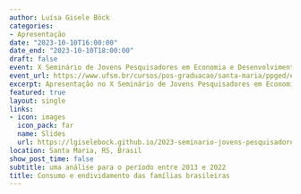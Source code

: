 ```yaml
---
author: Luísa Gisele Böck
categories:
- Apresentação
date: "2023-10-10T16:00:00"
date_end: "2023-10-10T18:00:00"
draft: false
event: X Seminário de Jovens Pesquisadores em Economia e Desenvolvimento
event_url: https://www.ufsm.br/cursos/pos-graduacao/santa-maria/ppged/eventos/x-seminario-de-jovens-pesquisadores-em-economia-e-desenvolvimento
excerpt: Apresentação no X Seminário de Jovens Pesquisadores em Economia e Desenvolvimento
featured: true
layout: single
links:
- icon: images
  icon_pack: far
  name: Slides
  url: https://lgiselebock.github.io/2023-seminario-jovens-pesquisadores-economia-desenvolvimento/#1
location: Santa Maria, RS, Brasil
show_post_time: false
subtitle: uma análise para o período entre 2013 e 2022
title: Consumo e endividamento das famílias brasileiras
---
```


